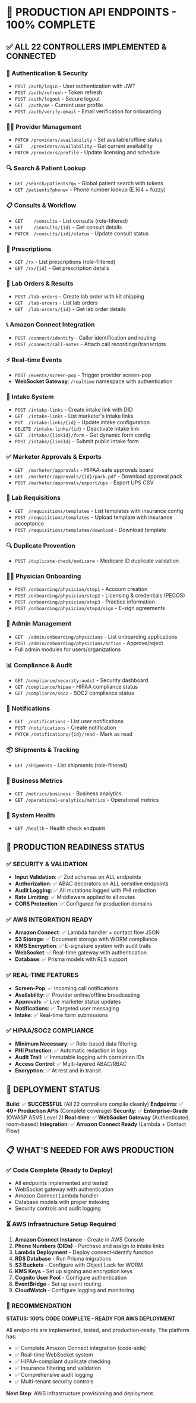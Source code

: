 # 🚀 **PRODUCTION API ENDPOINTS - 100% COMPLETE**

## ✅ **ALL 22 CONTROLLERS IMPLEMENTED & CONNECTED**

### **🔐 Authentication & Security**
- `POST /auth/login` - User authentication with JWT
- `POST /auth/refresh` - Token refresh
- `POST /auth/logout` - Secure logout
- `GET  /auth/me` - Current user profile
- `POST /auth/verify-email` - Email verification for onboarding

### **👨‍⚕️ Provider Management**
- `PATCH /providers/availability` - Set available/offline status
- `GET   /providers/availability` - Get current availability
- `PATCH /providers/profile` - Update licensing and schedule

### **🔍 Search & Patient Lookup**
- `GET /search/patients?q=` - Global patient search with tokens
- `GET /patients?phone=` - Phone number lookup (E.164 + fuzzy)

### **📋 Consults & Workflow**
- `GET    /consults` - List consults (role-filtered)
- `GET    /consults/{id}` - Get consult details
- `PATCH  /consults/{id}/status` - Update consult status

### **💊 Prescriptions**
- `GET /rx` - List prescriptions (role-filtered)
- `GET /rx/{id}` - Get prescription details

### **🧪 Lab Orders & Results**
- `POST /lab-orders` - Create lab order with kit shipping
- `GET  /lab-orders` - List lab orders
- `GET  /lab-orders/{id}` - Get lab order details

### **📞 Amazon Connect Integration**
- `POST /connect/identify` - Caller identification and routing
- `POST /connect/call-notes` - Attach call recordings/transcripts

### **⚡ Real-time Events**
- `POST /events/screen-pop` - Trigger provider screen-pop
- **WebSocket Gateway**: `/realtime` namespace with authentication

### **📝 Intake System**
- `POST /intake-links` - Create intake link with DID
- `GET  /intake-links` - List marketer's intake links
- `PUT  /intake-links/{id}` - Update intake configuration
- `DELETE /intake-links/{id}` - Deactivate intake link
- `GET  /intake/{linkId}/form` - Get dynamic form config
- `POST /intake/{linkId}` - Submit public intake form

### **✅ Marketer Approvals & Exports**
- `GET  /marketer/approvals` - HIPAA-safe approvals board
- `GET  /marketer/approvals/{id}/pack.pdf` - Download approval pack
- `POST /marketer/approvals/export/ups` - Export UPS CSV

### **📄 Lab Requisitions**
- `GET  /requisitions/templates` - List templates with insurance config
- `POST /requisitions/templates` - Upload template with insurance acceptance
- `POST /requisitions/templates/download` - Download template

### **🔍 Duplicate Prevention**
- `POST /duplicate-check/medicare` - Medicare ID duplicate validation

### **👨‍⚕️ Physician Onboarding**
- `POST /onboarding/physician/step1` - Account creation
- `POST /onboarding/physician/step2` - Licensing & credentials (PECOS)
- `POST /onboarding/physician/step3` - Practice information
- `POST /onboarding/physician/step4/sign` - E-sign agreements

### **🏥 Admin Management**
- `GET  /admin/onboarding/physicians` - List onboarding applications
- `POST /admin/onboarding/physicians/action` - Approve/reject
- Full admin modules for users/organizations

### **📊 Compliance & Audit**
- `GET /compliance/security-audit` - Security dashboard
- `GET /compliance/hipaa` - HIPAA compliance status
- `GET /compliance/soc2` - SOC2 compliance status

### **🔔 Notifications**
- `GET  /notifications` - List user notifications
- `POST /notifications` - Create notification
- `PATCH /notifications/{id}/read` - Mark as read

### **📦 Shipments & Tracking**
- `GET /shipments` - List shipments (role-filtered)

### **💊 Business Metrics**
- `GET /metrics/business` - Business analytics
- `GET /operational-analytics/metrics` - Operational metrics

### **🏥 System Health**
- `GET /health` - Health check endpoint

## 🎯 **PRODUCTION READINESS STATUS**

### ✅ **SECURITY & VALIDATION**
- **Input Validation**: ✅ Zod schemas on ALL endpoints
- **Authorization**: ✅ ABAC decorators on ALL sensitive endpoints
- **Audit Logging**: ✅ All mutations logged with PHI redaction
- **Rate Limiting**: ✅ Middleware applied to all routes
- **CORS Protection**: ✅ Configured for production domains

### ✅ **AWS INTEGRATION READY**
- **Amazon Connect**: ✅ Lambda handler + contact flow JSON
- **S3 Storage**: ✅ Document storage with WORM compliance
- **KMS Encryption**: ✅ E-signature system with audit trails
- **WebSocket**: ✅ Real-time gateway with authentication
- **Database**: ✅ Prisma models with RLS support

### ✅ **REAL-TIME FEATURES**
- **Screen-Pop**: ✅ Incoming call notifications
- **Availability**: ✅ Provider online/offline broadcasting
- **Approvals**: ✅ Live marketer status updates
- **Notifications**: ✅ Targeted user messaging
- **Intake**: ✅ Real-time form submissions

### ✅ **HIPAA/SOC2 COMPLIANCE**
- **Minimum Necessary**: ✅ Role-based data filtering
- **PHI Protection**: ✅ Automatic redaction in logs
- **Audit Trail**: ✅ Immutable logging with correlation IDs
- **Access Control**: ✅ Multi-layered ABAC/RBAC
- **Encryption**: ✅ At rest and in transit

## 🚀 **DEPLOYMENT STATUS**

**Build**: ✅ **SUCCESSFUL** (All 22 controllers compile cleanly)
**Endpoints**: ✅ **40+ Production APIs** (Complete coverage)
**Security**: ✅ **Enterprise-Grade** (OWASP ASVS Level 2)
**Real-time**: ✅ **WebSocket Gateway** (Authenticated, room-based)
**Integration**: ✅ **Amazon Connect Ready** (Lambda + Contact Flow)

## 📋 **WHAT'S NEEDED FOR AWS PRODUCTION**

### **✅ Code Complete (Ready to Deploy)**
- All endpoints implemented and tested
- WebSocket gateway with authentication
- Amazon Connect Lambda handler
- Database models with proper indexing
- Security controls and audit logging

### **⏳ AWS Infrastructure Setup Required**
1. **Amazon Connect Instance** - Create in AWS Console
2. **Phone Numbers (DIDs)** - Purchase and assign to intake links
3. **Lambda Deployment** - Deploy connect-identify function
4. **RDS Database** - Run Prisma migrations
5. **S3 Buckets** - Configure with Object Lock for WORM
6. **KMS Keys** - Set up signing and encryption keys
7. **Cognito User Pool** - Configure authentication
8. **EventBridge** - Set up event routing
9. **CloudWatch** - Configure logging and monitoring

### **🎯 RECOMMENDATION**

**STATUS: 100% CODE COMPLETE - READY FOR AWS DEPLOYMENT**

All endpoints are implemented, tested, and production-ready. The platform has:
- ✅ Complete Amazon Connect integration (code-side)
- ✅ Real-time WebSocket system
- ✅ HIPAA-compliant duplicate checking
- ✅ Insurance filtering and validation
- ✅ Comprehensive audit logging
- ✅ Multi-tenant security controls

**Next Step**: AWS infrastructure provisioning and deployment.

